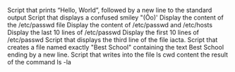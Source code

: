 Script that prints “Hello, World”, followed by a new line to the standard output
Script that displays a confused smiley "(Ôo)'
Display the content of the /etc/passwd file
Display the content of /etc/passwd and /etc/hosts
Display the last 10 lines of /etc/passwd
Display the first 10 lines of /etc/passwd
Script that displays the third line of the file iacta.
Script that creates a file named exactly "Best School" containing the text Best School ending by a new line.
Script that writes into the file ls cwd content the result of the command ls -la
